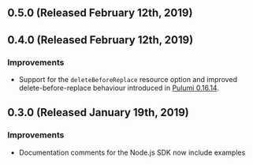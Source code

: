 ## 0.5.0 (Released February 12th, 2019)


## 0.4.0 (Released February 12th, 2019)

### Improvements

- Support for the `deleteBeforeReplace` resource option and improved
  delete-before-replace behaviour introduced in [Pulumi
  0.16.14](https://github.com/pulumi/pulumi/blob/master/CHANGELOG.md#01614-released-january-31st-2019).

## 0.3.0 (Released January 19th, 2019)

### Improvements

- Documentation comments for the Node.js SDK now include examples
